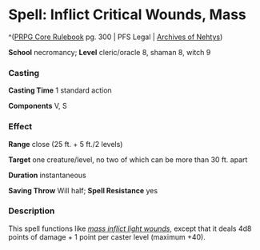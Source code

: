 # Spell: Inflict Critical Wounds, Mass

^([PRPG Core Rulebook][ss-mass-inflict-critical-wounds] pg. 300 | PFS Legal | [Archives of Nehtys][sn-mass-inflict-critical-wounds])

**School** necromancy; **Level** cleric/oracle 8, shaman 8, witch 9

### Casting

**Casting Time** 1 standard action  

**Components** V, S

### Effect

**Range** close (25 ft. + 5 ft./2 levels)  

**Target** one creature/level, no two of which can be more than 30 ft. apart  

**Duration** instantaneous  

**Saving Throw** Will half; **Spell Resistance** yes

### Description

This spell functions like _[mass inflict light wounds]_, except that it deals 4d8 points of damage + 1 point per caster level (maximum +40).

[ss-mass-inflict-critical-wounds]: http://paizo.com/pathfinderRPG/v57
[sn-mass-inflict-critical-wounds]: http://www.archivesofnethys.com/SpellDisplay.aspx?ItemName=Inflict%20Critical%20Wounds%2C%20Mass
[mass inflict light wounds]: http://www.archivesofnethys.com/SpellDisplay.aspx?ItemName=mass%20inflict%20light%20wounds